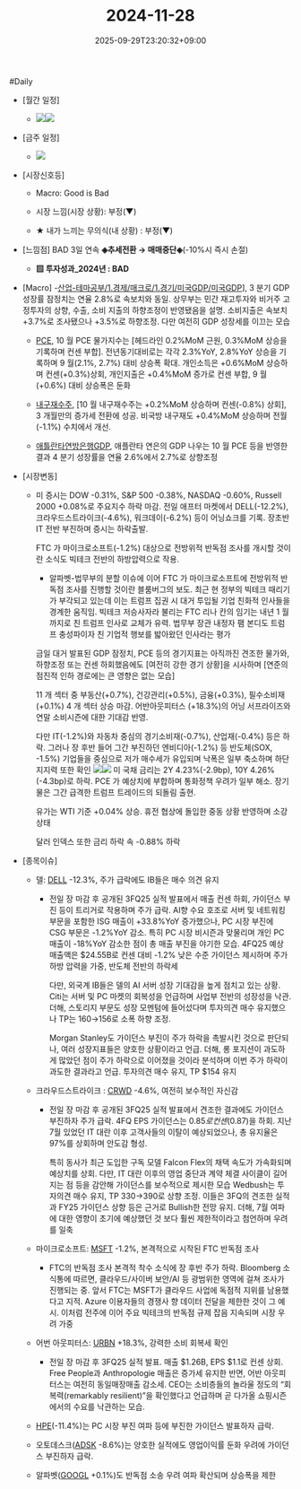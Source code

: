 ﻿---
title: "2024-11-28"
date: 2025-09-29T23:20:32+09:00
lastmod: 2025-10-02T20:04:31+09:00
type: docs
sidebar:
  open: true
weight: 20
---
<div style="display:none">
  <meta property="article:published_time" content="2025-09-29T14:20:32Z" />
  <meta property="article:modified_time" content="2025-10-02T11:04:31Z" />
</div>
#Daily 

- [월간 일정]
	- ![](Pasted%20image%2020241126145527.png)![](Pasted%20image%2020241126145732.png)

- [금주 일정]
	- ![](Pasted%20image%2020241126145453.png)

- [시장신호등]
	- Macro: Good is Bad
	  
	- 시장 느낌(시장 상황): 부정(▼)
	- ★ 내가 느끼는 무의식(내 상황) : 부정(▼)

- [느낌점] BAD 3일 연속 **◈추세전환 → 매매중단◈**(-10%시 즉시 손절)
	  
	- **▨ 투자성과_2024년 : BAD**

- [Macro]
	-[산업-테마공부/1.경제/매크로/1.경기/미국GDP/미국GDP](/industry-study/미국gdp/)], 3 분기 GDP 성장률 잠정치는 연율 2.8%로 속보치와 동일. 상무부는 민간 재고투자와 비거주 고정투자의 상향, 수출, 소비 지출의 하향조정이 반영됐음을 설명. 소비지출은 속보치 +3.7%로 조사됐으나 +3.5%로 하향조정. 다만 여전히 GDP 성장세를 이끄는 모습
	  
	- [PCE](/industry-study/pce/), 10 월 PCE 물가지수는 [헤드라인 0.2%MoM 근원, 0.3%MoM 상승을 기록하며 컨센 부합]. 전년동기대비로는 각각 2.3%YoY, 2.8%YoY 상승을 기록하며 9 월(2.1%, 2.7%) 대비 상승폭 확대. 개인소득은 +0.6%MoM 상승하며 컨센(+0.3%)상회, 개인지출은 +0.4%MoM 증가로 컨센 부합, 9 월(+0.6%) 대비 상승폭은 둔화
	  
	- [내구재수주](/industry-study/내구재수주/), [10 월 내구재수주는 +0.2%MoM 상승하며 컨센(-0.8%) 상회], 3 개월만의 증가세 전환에 성공. 비국방 내구재도 +0.4%MoM 상승하며 전월(-1.1%) 수치에서 개선. 
	  
	- [애틀란타연방은행GDP](/industry-study/1경제매크로1경기애틀란타연방은행gdp/), 애플란타 연은의 GDP 나우는 10 월 PCE 등을 반영한 결과 4 분기 성장률을 연율 2.6%에서 2.7%로 상향조정

- [시장변동]
	- 미 증시는 DOW -0.31%, S&P 500 -0.38%, NASDAQ -0.60%, Russell 2000 +0.08%로 주요지수 하락 마감. 전일 애프터 마켓에서 DELL(-12.2%), 크라우드스트라이크(-4.6%), 워크데이(-6.2%) 등이 어닝쇼크를 기록. 장초반 IT 전반 부진하며 증시는 하락출발. 
	  
	  FTC 가 마이크로소프트(-1.2%) 대상으로 전방위적 반독점 조사를 개시할 것이란 소식도 빅테크 전반의 하방압력으로 작용. 
	  
	  - 알파벳-법무부의 분할 이슈에 이어 FTC 가 마이크로소프트에 전방위적 반독점 조사를 진행할 것이란 블룸버그의 보도. 최근 현 정부의 빅테크 때리기가 부각되고 있는데 이는 트럼프 집권 시 대거 투입될 기업 친화적 인사들을 경계한 움직임. 빅테크 저승사자라 불리는 FTC 리나 칸의 임기는 내년 1 월까지로 친 트럼프 인사로 교체가 유력. 법무부 장관 내정자 팸 본디도 트럼프 충성파이자 친 기업적 행보를 밟아왔던 인사라는 평가
	  
	  금일 대거 발표된 GDP 잠정치, PCE 등의 경기지표는 아직까진 견조한 물가와, 하향조정 또는 컨센 하회했음에도 [여전히 강한 경기 상황]을 시사하며 [연준의 점진적 인하 경로에는 큰 영향은 없는 모습]
	  
	  11 개 섹터 중 부동산(+0.7%), 건강관리(+0.5%), 금융(+0.3%), 필수소비재(+0.1%) 4 개 섹터 상승 마감. 어반아웃피터스 (+18.3%)의 어닝 서프라이즈와 연말 소비시즌에 대한 기대감 반영. 
	  
	  다만 IT(-1.2%)와 자동차 중심의 경기소비재(-0.7%), 산업재(-0.4%) 등은 하락. 그러나 장 후반 들어 그간 부진하던 엔비디아(-1.2%) 등 반도체(SOX, -1.5%) 기업들을 중심으로 저가 매수세가 유입되며 낙폭은 일부 축소하며 하단 지지력 또한 확인 
	  ![](Pasted%20image%2020241129155414.png)![](Pasted%20image%2020241129155358.png)
	  미 국채 금리는 2Y 4.23%(-2.9bp), 10Y 4.26%(-4.3bp)로 하락. PCE 가 예상치에 부합하며 통화정책 우려가 일부 해소. 장기물은 그간 급격한 트럼프 트레이드의 되돌림 출현. 
	  
	  유가는 WTI 기준 +0.04% 상승. 휴전 협상에 돌입한 중동 상황 반영하며 소강상태
	  
	  달러 인덱스 또한 금리 하락 속 -0.88% 하락

- [종목이슈]
	- 델: [DELL](/company-analysis/dell/) -12.3%, 주가 급락에도 IB들은 매수 의견 유지
		- 전일 장 마감 후 공개된 3FQ25 실적 발표에서 매출 컨센 하회, 가이던스 부진 등이 트리거로 작용하며 주가 급락. AI향 수요 호조로 서버 및 네트워킹 부문을 포함한 ISG 매출이 +33.8%YoY 증가했으나, PC 시장 부진에 CSG 부문은 -1.2%YoY 감소. 특히 PC 시장 비시즌과 맞물리며 개인 PC 매출이 -18%YoY 감소한 점이 총 매출 부진을 야기한 모습. 4FQ25 예상 매출액은 $24.55B로 컨센 대비 -1.2% 낮은 수준 가이던스 제시하며 주가 하방 압력을 가중, 반도체 전반의 하락세
		  
		  다만, 외국계 IB들은 델의 AI 서버 성장 기대감을 높게 점치고 있는 상황. Citi는 서버 및 PC 마켓의 회복성을 언급하며 사업부 전반의 성장성을 낙관. 더해, 스토리지 부문도 성장 모멘텀에 들어섰다며 투자의견 매수 유지했으나 TP는 $160→$156로 소폭 하향 조정. 
		  
		  Morgan Stanley도 가이던스 부진이 주가 하락을 촉발시킨 것으로 판단되나, 여러 성장지표들은 양호한 상황이라고 언급. 더해, 롱 포지션이 과도하게 많았던 점이 주가 하락으로 이어졌을 것이라 분석하며 이번 주가 하락이 과도한 결과라고 언급. 투자의견 매수 유지, TP $154 유지
		  
	- 크라우드스트라이크 : [CRWD](/company-analysis/crwd/) -4.6%, 여전히 보수적인 자신감
		- 전일 장 마감 후 공개된 3FQ25 실적 발표에서 견조한 결과에도 가이던스 부진하자 주가 급락. 4FQ EPS 가이던스는 $0.85로 컨센($0.87)을 하회. 지난 7월 있었던 IT 대란 이후 고객사들의 이탈이 예상되었으나, 총 유지율은 97%를 상회하며 안도감 형성. 
		  
		  특히 동사가 최근 도입한 구독 모델 Falcon Flex의 채택 속도가 가속화되며 예상치를 상회. 다만, IT 대란 이후의 영업 중단과 계약 체결 사이클이 길어지는 점 등을 감안해 가이던스를 보수적으로 제시한 모습 Wedbush는 투자의견 매수 유지, TP $330→$390로 상향 조정. 이들은 3FQ의 견조한 실적과 FY25 가이던스 상향 등은 근거로 Bullish한 전망 유지. 더해, 7월 여파에 대한 영향이 초기에 예상했던 것 보다 훨씬 제한적이라고 첨언하며 우려를 일축
		  
	- 마이크로소프트: [MSFT](/company-analysis/msft/) -1.2%, 본격적으로 시작된 FTC 반독점 조사
		- FTC의 반독점 조사 본격적 착수 소식에 장 후반 주가 하락. Bloomberg 소식통에 따르면, 클라우드/사이버 보안/AI 등 광범위한 영역에 걸쳐 조사가 진행되는 중. 앞서 FTC는 MSFT가 클라우드 사업에 독점적 지위를 남용했다고 지적. Azure 이용자들의 경쟁사 향 데이터 전달을 제한한 것이 그 예시. 이처럼 전주에 이어 주요 빅테크의 반독점 규제 잡음 지속되며 시장 우려 가중
		  
	- 어번 아웃피터스: [URBN](/company-analysis/urbn/) +18.3%, 강력한 소비 회복세 확인
		- 전일 장 마감 후 3FQ25 실적 발표. 매출 $1.26B, EPS $1.1로 컨센 상회. Free People과 Anthropologie 매출은 증가세 유지한 반면, 어반 아웃피터스는 여전히 동일매장매출 감소세. CEO는 소비층들의 놀라울 정도의 “회복력(remarkably resilient)”을 확인했다고 언급하며 곧 다가올 쇼핑시즌에서의 수요를 낙관하는 모습.
		  
	- [HPE](/company-analysis/hpe/)(-11.4%)는 PC 시장 부진 여파 등에 부진한 가이던스 발표하자 급락.
	  
	- 오토데스크([ADSK](/company-analysis/adsk/) -8.6%)는 양호한 실적에도 영업이익률 둔화 우려에 가이던스 부진하자 급락.
	  
	- 알파벳([GOOGL](/company-analysis/googl/) +0.1%)도 반독점 소송 우려 여파 확산되며 상승폭을 제한
